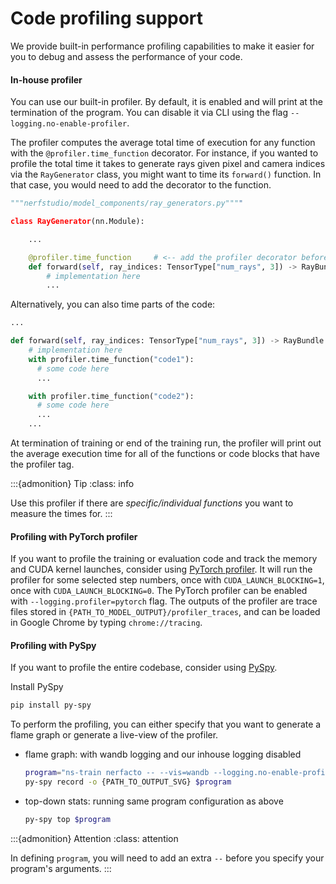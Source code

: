 # Code profiling support

We provide built-in performance profiling capabilities to make it easier for you to debug and assess the performance of your code.

#### In-house profiler

You can use our built-in profiler. By default, it is enabled and will print at the termination of the program. You can disable it via CLI using the flag `--logging.no-enable-profiler`.


The profiler computes the average total time of execution for any function with the `@profiler.time_function` decorator.
For instance, if you wanted to profile the total time it takes to generate rays given pixel and camera indices via the `RayGenerator` class, you might want to time its `forward()` function. In that case, you would need to add the decorator to the function.

```python
"""nerfstudio/model_components/ray_generators.py""""

class RayGenerator(nn.Module):

    ...

    @profiler.time_function     # <-- add the profiler decorator before the function
    def forward(self, ray_indices: TensorType["num_rays", 3]) -> RayBundle:
        # implementation here
        ...
```

Alternatively, you can also time parts of the code:
```python
...

def forward(self, ray_indices: TensorType["num_rays", 3]) -> RayBundle:
    # implementation here
    with profiler.time_function("code1"):
      # some code here
      ...

    with profiler.time_function("code2"):
      # some code here
      ...
    ...
```


At termination of training or end of the training run, the profiler will print out the average execution time for all of the functions or code blocks that have the profiler tag.

:::{admonition} Tip
:class: info

Use this profiler if there are *specific/individual functions* you want to measure the times for.
  :::


#### Profiling with PyTorch profiler

If you want to profile the training or evaluation code and track the memory and CUDA kernel launches, consider using [PyTorch profiler](https://pytorch.org/tutorials/recipes/recipes/profiler_recipe.html).
It will run the profiler for some selected step numbers, once with `CUDA_LAUNCH_BLOCKING=1`, once with `CUDA_LAUNCH_BLOCKING=0`.
The PyTorch profiler can be enabled with `--logging.profiler=pytorch` flag.
The outputs of the profiler are trace files stored in `{PATH_TO_MODEL_OUTPUT}/profiler_traces`, and can be loaded in Google Chrome by typing `chrome://tracing`.


#### Profiling with PySpy

If you want to profile the entire codebase, consider using [PySpy](https://github.com/benfred/py-spy).

Install PySpy

```bash
pip install py-spy
```

To perform the profiling, you can either specify that you want to generate a flame graph or generate a live-view of the profiler.

- flame graph: with wandb logging and our inhouse logging disabled
    ```bash
    program="ns-train nerfacto -- --vis=wandb --logging.no-enable-profiler blender-data"
    py-spy record -o {PATH_TO_OUTPUT_SVG} $program
    ```
- top-down stats: running same program configuration as above
    ```bash
    py-spy top $program
    ```

:::{admonition} Attention
:class: attention

In defining `program`, you will need to add an extra `--` before you specify your program's arguments.
  :::
